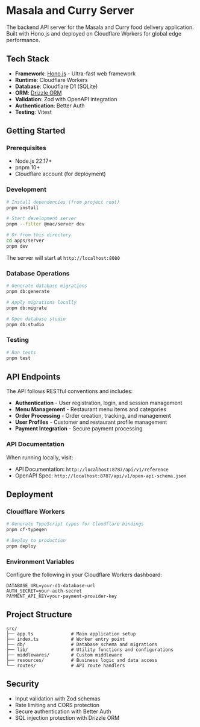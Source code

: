 # Masala and Curry Server

The backend API server for the Masala and Curry food delivery application. Built with Hono.js and deployed on Cloudflare Workers for global edge performance.

## Tech Stack

- **Framework**: [Hono.js](https://hono.dev/) - Ultra-fast web framework
- **Runtime**: Cloudflare Workers
- **Database**: Cloudflare D1 (SQLite)
- **ORM**: [Drizzle ORM](https://orm.drizzle.team/)
- **Validation**: Zod with OpenAPI integration
- **Authentication**: Better Auth
- **Testing**: Vitest

## Getting Started

### Prerequisites

- Node.js 22.17+
- pnpm 10+
- Cloudflare account (for deployment)

### Development

```bash
# Install dependencies (from project root)
pnpm install

# Start development server
pnpm --filter @mac/server dev

# Or from this directory
cd apps/server
pnpm dev
```

The server will start at `http://localhost:8080`

### Database Operations

```bash
# Generate database migrations
pnpm db:generate

# Apply migrations locally
pnpm db:migrate

# Open database studio
pnpm db:studio
```

### Testing

```bash
# Run tests
pnpm test
```

## API Endpoints

The API follows RESTful conventions and includes:

- **Authentication** - User registration, login, and session management
- **Menu Management** - Restaurant menu items and categories
- **Order Processing** - Order creation, tracking, and management
- **User Profiles** - Customer and restaurant profile management
- **Payment Integration** - Secure payment processing

### API Documentation

When running locally, visit:

- API Documentation: `http://localhost:8787/api/v1/reference`
- OpenAPI Spec: `http://localhost:8787/api/v1/open-api-schema.json`

## Deployment

### Cloudflare Workers

```bash
# Generate TypeScript types for Cloudflare bindings
pnpm cf-typegen

# Deploy to production
pnpm deploy
```

### Environment Variables

Configure the following in your Cloudflare Workers dashboard:

```env
DATABASE_URL=your-d1-database-url
AUTH_SECRET=your-auth-secret
PAYMENT_API_KEY=your-payment-provider-key
```

## Project Structure

```
src/
├── app.ts              # Main application setup
├── index.ts            # Worker entry point
├── db/                 # Database schema and migrations
├── lib/                # Utility functions and configurations
├── middlewares/        # Custom middleware
├── resources/          # Business logic and data access
└── routes/             # API route handlers
```

## Security

- Input validation with Zod schemas
- Rate limiting and CORS protection
- Secure authentication with Better Auth
- SQL injection protection with Drizzle ORM
